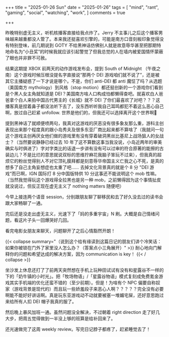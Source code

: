 +++
title = "2025-01-26 Sun"
date = "2025-01-26"
tags = [
    "mind",
    "rant",
    "gaming",
    "social",
    "watching",
    "work",
]
comments = true

+++

昨晚特别虚无主义，听机核播客直接给我点炸了。Jerry 不主事儿之后这个播客男味越来越重都没人管了。本来我还挺喜欢引擎的，可能是南方口音刻板印象觉得没有特别登味，前几期说到 GOTY 不给黑神话仿佛别人就是故意辱华甚至把那期特地命名为“小丑奖”的时候我就应该引起警觉了但我总觉的人在墙内被爱国情怀蒙蔽了眼也并非罪不可赦。

结果这期提 XBOX 前两天的动作游戏发布会，提到 South of Midnight （午夜之南）这个游戏时候压根没提名字直接说“那两个 DEI 游戏咱们就不说了”，还是被其它主播疑惑了一下才说是哪个。不是，你们 anti-DEI 都 anti 魔怔了吗？从选题（美国南方 mythology）到风格（stop motion）都还挺创新的一个游戏你们看到是个黑人女主角就知道是 DEI？美国南方啥人口构成怕都懒得查吧。就喜欢白人爸爸拿个白人来拍中国古代男主的《长城》就不 DEI 了你们最喜欢了对吧？？？这播客真是捏着鼻子都没法听下去了，没东西听听我自己耳鸣都犯不着这么恶心自己啊，放过自己赶紧 unfollow. 世界是他们的，但我还可以选择离开这个世界啊🤷

提到黑神话了就顺便喷两句，我真对这游戏的厌恶没有很多象友那么重，游科主创表现出来那个程度真的跟小岛秀夫及很多东亚厂商比起来都不算啥了（我就问一句这个游戏主创再厌女他们做的游戏里有没有穿着破洞黑丝比基尼上战场狙人的女战士？（当然要说静静已经过去 10 年了这不算数这事当我没说，小岛近两年的审美确实与时俱进了）字对字类比的话退一步讲有没有可以过审的符合原著的能擦的古装边儿？不是比烂的意思就说双标的思维拧麻花我脑子笨玩不过来），但我真的超烦它的粉丝觉得别人不对它顶礼膜拜都是刻意辱华帝国主义亡我之心不死，是真的想多了自己主角妄想症也太重了吧…… 去掉文化背景真的就是个 8 分 "DEI 游戏“而已啊，IGN 国际打 8 分中国版特供 10 分这事还不能说明这个 mob 性嘛。（当然我觉得玩这个游戏得全拉黑也是另一种 mob，之前懒得因为这个事情扯皮就没说过，但反正现在虚无主义了 nothing matters 随便吧）

今早上接连两个语音 session，分别跟朋友聊了聊移民和去了好久没去过的读书会跟大家畅聊了一通。

完后还是没走出虚无主义，光速下了「妈的多重宇宙」N 刷。大概是自己情绪问题，看这片子头一回爆哭好几回。

看完电影女朋友来聊天，问题聊开了之后心情豁然开朗！

{{< collapse summary="（说到这个给有缘读到这篇日记的朋友们讲个冷笑话：如果你被锁在门外了家里没人怎么办？（答案点小三角展开）" >}}
耐心地向门解释你的问题和希望达成的解决方案，因为 communication is key！
{{< / collapse >}}

坐沙发上休息还打了了前两天突然想在手机上玩种田试试有没有和星露谷不一样的下的「奶牛镇的小时光」。把「牧场物语」/「星露谷物语」模式复刻成免费氪金游戏其实手机端的优化还蛮不错的（至少前期）。但是！为啥有个 NPC 偏要自称奴家（游戏背景是现代的）而且玩一些娇羞段子来恶心人啊？？？？？完全没有必要啊能不能好好讲话啊。真是玩东亚游戏动不动就要被塞一堆媚宅屎，还好意思跑过来给所有人扣 DEI 帽子我真的服了。

然后晚上暴风加班一通。虽然问题没全解决，不过朝着 right direction 走了好几大步，把周五觉得做到一半没上够的班算是给补回来了。

还光速做完了这周 weekly review。写完日记脖子都疼了，赶紧睡觉去了！